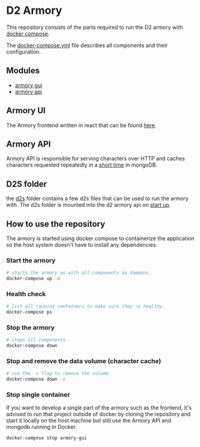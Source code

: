 # D2 Armory
This repository consists of the parts required to run the D2 armory with [docker compose](https://docs.docker.com/compose/).

The [docker-compose.yml](docker-compose.yml) file describes all components and their configuration.

## Modules
- [armory gui](https://github.com/nokka/d2-armory-gui)
- [armory api](https://github.com/nokka/d2-armory-api)

## Armory UI
The Armory frontend written in react that can be found [here](https://github.com/nokka/d2-armory-gui).

## Armory API
Armory API is responsible for serving characters over HTTP and 
caches characters requested repeatedly in a [short time](https://github.com/nokka/d2-armory-api/blob/master/cmd/server/main.go#L32) in mongoDB.

## D2S folder
the [d2s](d2s) folder contains a few d2s files that can be used to run the armory with. The d2s folder is mounted into
the d2 armory api on [start up](https://github.com/nokka/d2-armory/blob/master/docker-compose.yml#L18-L19).

## How to use the repository
The armory is started using docker compose to containerize the application so the host system doesn't have to install any
dependencies.

### Start the armory 

```bash
# starts the armory as with all components as daemons.
docker-compose up -d
```

### Health check
```bash
# list all running containers to make sure they're healthy.
docker-compose ps
```

### Stop the armory
```bash
# stops all components.
docker-compose down
```

### Stop and remove the data volume (character cache)
```bash
# use the -v flag to remove the volume.
docker-compose down -v
```

### Stop single container
If you want to develop a single part of the armory such as the frontend, it's advised to run that
project outside of docker by cloning the repository and start it locally on the host machine but
still use the Armory API and mongodb running in Docker.

```bash
docker-compose stop armory-gui
```
